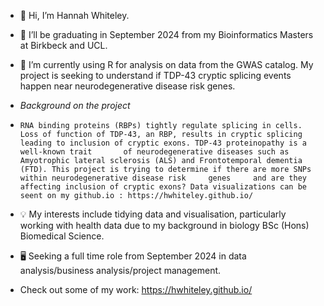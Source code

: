 - 👋 Hi, I’m Hannah Whiteley.
- 👀 I’ll be graduating in September 2024 from my Bioinformatics Masters at Birkbeck and UCL.
- 🌱 I’m currently using R for analysis on data from the GWAS catalog. My project is seeking to understand if TDP-43 cryptic splicing events happen near neurodegenerative disease risk genes.
- _Background on the project_
-     RNA binding proteins (RBPs) tightly regulate splicing in cells. Loss of function of TDP-43, an RBP, results in cryptic splicing leading to inclusion of cryptic exons. TDP-43 proteinopathy is a well-known trait       of neurodegenerative diseases such as Amyotrophic lateral sclerosis (ALS) and Frontotemporal dementia (FTD). This project is trying to determine if there are more SNPs within neurodegenerative disease risk     genes     and are they affecting inclusion of cryptic exons? Data visualizations can be seent on my github.io : https://hwhiteley.github.io/
- 💡 My interests include tidying data and visualisation, particularly working with health data due to my background in biology BSc (Hons) Biomedical Science.
- 🖥️ Seeking a full time role from September 2024 in data analysis/business analysis/project management.

- Check out some of my work: https://hwhiteley.github.io/
<!---
hwhiteley/hwhiteley is a ✨ special ✨ repository because its `README.md` (this file) appears on your GitHub profile.
You can click the Preview link to take a look at your changes.
--->

